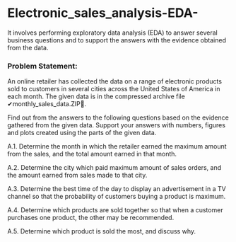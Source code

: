 # Electronic_sales_analysis-EDA-
It involves performing exploratory data  analysis (EDA) to answer several business questions and to support the answers with the evidence  obtained from the data. 

### Problem Statement: 
An online retailer has collected the data on a range of electronic products sold to customers 
in several cities across the United States of America in each month. 
The given data is in the compressed archive file ✔monthly_sales_data.ZIP👀. 

Find out from the answers to the following questions based on the evidence gathered from 
the given data. Support your answers with numbers, figures and plots created using the parts 
of the given data.

A.1. Determine the month in which the retailer earned the maximum amount from the 
sales, and the total amount earned in that month.

A.2. Determine the city which paid maximum amount of sales orders, and the amount 
earned from sales made to that city.

A.3. Determine the best time of the day to display an advertisement in a TV channel so 
     that the probability of customers buying a product is maximum. 

A.4. Determine which products are sold together so that when a customer purchases one 
product, the other may be recommended.

A.5. Determine which product is sold the most, and discuss why.
